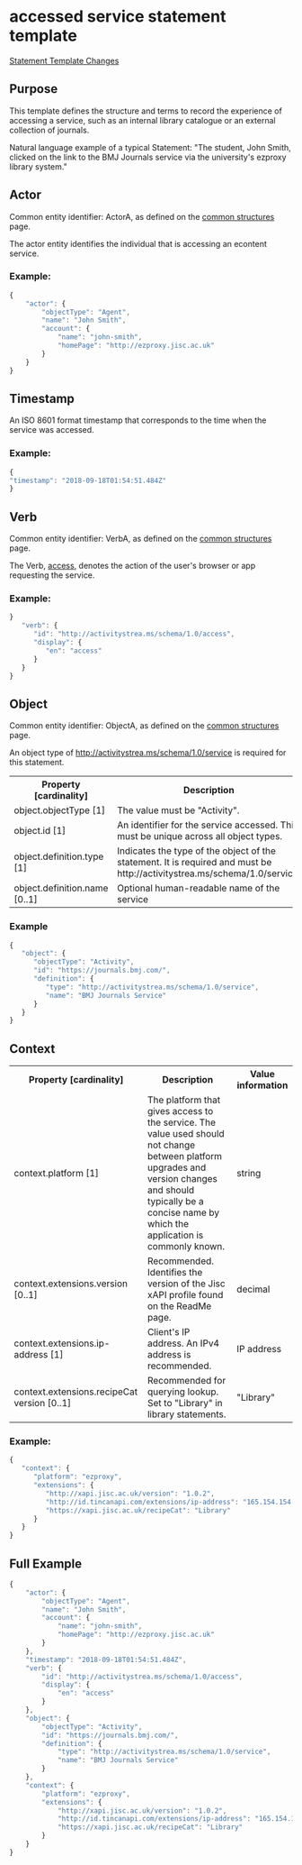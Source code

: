 # accessed service statement template

[Statement Template Changes](/version_changes.md#access_service)

## Purpose
This template defines the structure and terms to record the experience of accessing a service, such as an internal library catalogue or an external collection of journals.

Natural language example of a typical Statement: "The student, John Smith, clicked on the link to the BMJ Journals service via the university's ezproxy library system."

## Actor
Common entity identifier:  ActorA, as defined on the [common structures](/common_structures.md#actora) page.

The actor entity identifies the individual that is accessing an econtent service.

### Example:

``` Javascript
{
    "actor": {
        "objectType": "Agent",
        "name": "John Smith",
        "account": {
            "name": "john-smith",
            "homePage": "http://ezproxy.jisc.ac.uk"
        }
    }
}
```

## Timestamp
An ISO 8601 format timestamp that corresponds to the time when the service was accessed.

### Example:

``` javascript
{
"timestamp": "2018-09-18T01:54:51.484Z"
}
`````` 

## Verb
Common entity identifier: VerbA, as defined on the [common structures](/common_structures.md#verba) page.

The Verb, [access](/vocabulary.md#verbs), denotes the action of the user's browser or app requesting the service.

### Example:

``` javascript
}
   "verb": {
      "id": "http://activitystrea.ms/schema/1.0/access",
      "display": {
         "en": "access"
      }
   }
}
```

## Object
Common entity identifier: ObjectA, as defined on the [common structures](/common_structures.md#objecta) page. 

An object type of http://activitystrea.ms/schema/1.0/service is required for this statement.

<table>
	<tr><th>Property [cardinality]</th><th>Description</th><th>Value information</</th></tr>
	<tr>
		<td>object.objectType [1]</td>
		<td>The value must be "Activity".</td>
		<td>String, value must be "Activity".</td>
	</tr>
	<tr>
		<td>object.id [1]</td>
		<td>An identifier for the service accessed. This must be unique across all object types.</td>
		<td>iri</td>
	</tr>
	<tr>
		<td>object.definition.type [1]</td>
		<td>Indicates the type of the object of the statement. It is required and must be http://activitystrea.ms/schema/1.0/service.</td>
		<td>http://activitystrea.ms/schema/1.0/service</td>
	</tr>
	<tr>
		<td>object.definition.name [0..1]</td>
		<td>Optional human-readable name of the service</td>
		<td>string</td>
	</tr>
</table>

### Example

``` javascript
{
   "object": {
      "objectType": "Activity",
      "id": "https://journals.bmj.com/",
      "definition": {
         "type": "http://activitystrea.ms/schema/1.0/service",
         "name": "BMJ Journals Service"
      }
   }
}
```

## Context

<table>
	<tr><th>Property [cardinality]</th><th>Description</th><th>Value information</</th></tr>
	<tr>
		<td>context.platform [1]</td>
		<td>The platform that gives access to the service. The value used should not change between platform upgrades and version changes and should typically be a concise name by which the application is commonly known.</td>
		<td>string</td>
	</tr>	
	<tr>
		<td>context.extensions.version [0..1]</td>
		<td>Recommended. Identifies the version of the Jisc xAPI profile found on the ReadMe page. <br/></td>
		<td>decimal</td>
	</tr>
		<td>context.extensions.ip-address [1]</td>
		<td>Client's IP address. An IPv4 address is recommended.</td>
		<td>IP address</td>
	</tr>
	<tr>
		<td>context.extensions.recipeCat version [0..1]</td>
		<td>Recommended for querying lookup. Set to "Library" in library statements.<br/></td>
		<td>"Library"</td>
	</tr>
</table>

### Example:

``` javascript
{
   "context": {
      "platform": "ezproxy",
      "extensions": {
         "http://xapi.jisc.ac.uk/version": "1.0.2",
         "http://id.tincanapi.com/extensions/ip-address": "165.154.154.1",
         "https://xapi.jisc.ac.uk/recipeCat": "Library"
      }
   }
}
```

## Full Example
``` javascript
{
	"actor": {
		"objectType": "Agent",
		"name": "John Smith",
		"account": {
			"name": "john-smith",
			"homePage": "http://ezproxy.jisc.ac.uk"
		}
	},
	"timestamp": "2018-09-18T01:54:51.484Z",
	"verb": {
		"id": "http://activitystrea.ms/schema/1.0/access",
		"display": {
			"en": "access"
		}
	},
	"object": {
		"objectType": "Activity",
		"id": "https://journals.bmj.com/",
		"definition": {
			"type": "http://activitystrea.ms/schema/1.0/service",
			"name": "BMJ Journals Service"
		}
	},
	"context": {
		"platform": "ezproxy",
		"extensions": {
			"http://xapi.jisc.ac.uk/version": "1.0.2",
			"http://id.tincanapi.com/extensions/ip-address": "165.154.154.1",
			"https://xapi.jisc.ac.uk/recipeCat": "Library"
		}
	}
}
```
